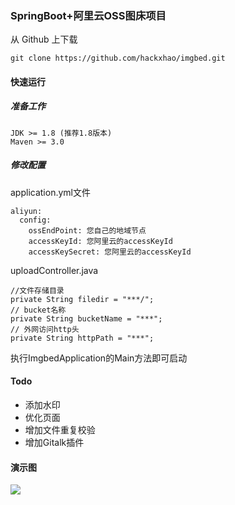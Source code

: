 ### SpringBoot+阿里云OSS图床项目

从 Github 上下载

```shell
git clone https://github.com/hackxhao/imgbed.git
```

#### 快速运行
##### 准备工作
```shell
JDK >= 1.8 (推荐1.8版本)
Maven >= 3.0
```
##### 修改配置
application.yml文件
```shell
aliyun:
  config:
    ossEndPoint: 您自己的地域节点
    accessKeyId: 您阿里云的accessKeyId
    accessKeySecret: 您阿里云的accessKeyId
```
uploadController.java
```shell
//文件存储目录
private String filedir = "***/";
// bucket名称
private String bucketName = "***";
// 外网访问http头
private String httpPath = "***";
```
执行ImgbedApplication的Main方法即可启动


#### Todo
- 添加水印
- 优化页面
- 增加文件重复校验
- 增加Gitalk插件

#### 演示图
![](http://webug.oss-cn-beijing.aliyuncs.com/imgBed/QQ截图20190109185254.png)



